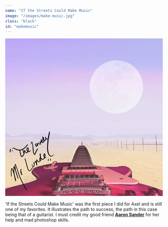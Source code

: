 ```yaml
---
name: "If the Streets Could Make Music"
image: "/images/make-music.jpg"
class: "black"
id: "makemusic"
---
```


![](/images/rough1.jpg)

<p class="push-0">
'If the Streets Could Make Music' was the first piece I did for Axel and is still one of my favorites. It illustrates the path to success, the path in this case being that of a guitarist. I must credit my good friend <a href="https://aaronsander.ca"><b>Aaron Sander</b></a> for her help and mad photoshop skills.
</p>

